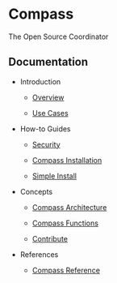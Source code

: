 # Compass

The Open Source Coordinator

## Documentation

- Introduction
    
    - [Overview](introduction/overview.md)
    
    - [Use Cases](introduction/usecases.md)

- How-to Guides
    
    - [Security](how-to-guides/security.md)
    
    - [Compass Installation](how-to-guides/Installation.md)
    
    - [Simple Install](how-to-guides/PrivateTangleInstallation.md)

- Concepts
    
    - [Compass Architecture](concepts/architecture.md)
    
    - [Compass Functions](concepts/compass-functions.md)
    
    - [Contribute](concepts/contribute.md)

- References 
    - [Compass Reference](references/reference.md)